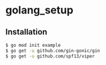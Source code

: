 # golang_setup

## Installation
```sh
$ go mod init example
$ go get -u github.com/gin-gonic/gin
$ go get -u github.com/spf13/viper
```
